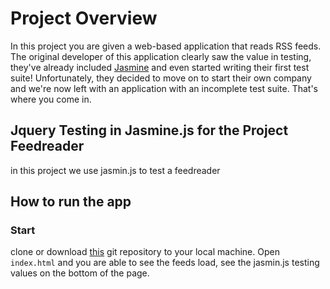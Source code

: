 # Project Overview

In this project you are given a web-based application that reads RSS feeds. The original developer of this application clearly saw the value in testing, they've already included [Jasmine](http://jasmine.github.io/) and even started writing their first test suite! Unfortunately, they decided to move on to start their own company and we're now left with an application with an incomplete test suite. That's where you come in.


## Jquery Testing in Jasmine.js for the Project Feedreader
in this project we use jasmin.js to test a feedreader


## How to run the app

### Start
clone or download [this](https://github.com/gasseklopper/frontend-nanodegree-feedreader.git) git repository to your local machine. Open `index.html` and you are  able to see the feeds load, see the
jasmin.js testing values on the bottom of the page.
